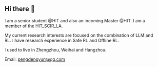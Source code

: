 ## Hi there 👋

I am a senior student @HIT and also an incoming Master @HIT.
I am a member of the HIT_SCIR_LA.

My current research interests are focused on the combination of LLM and RL. I have research experience in Safe RL and Offline RL.

I used to live in Zhengzhou, Weihai and Hangzhou.

Email: pengdengyun@qq.com
